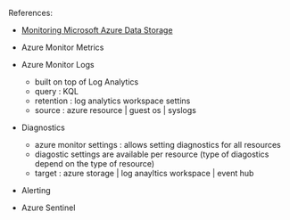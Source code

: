 References:
- [Monitoring Microsoft Azure Data Storage](https://app.pluralsight.com/library/courses/microsoft-azure-data-storage-monitoring/table-of-contents)

- Azure Monitor Metrics
- Azure Monitor Logs
    - built on top of Log Analytics
    - query     :  KQL
    - retention : log analytics workspace settins
    - source    : azure resource | guest os | syslogs 
- Diagnostics
    - azure monitor settings : allows setting diagnostics for all resources
    - diagostic settings are available per resource (type of diagostics depend on the type of resource)
    - target : azure storage | log anayltics workspace | event hub
- Alerting
- Azure Sentinel